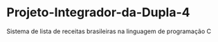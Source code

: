 # Projeto-Integrador-da-Dupla-4
Sistema de lista de receitas brasileiras na linguagem de programação C
